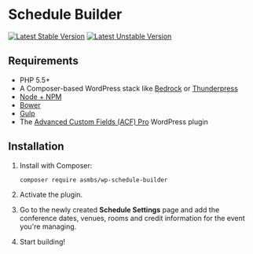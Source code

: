 # Schedule Builder

[![Latest Stable Version](https://poser.pugx.org/asmbs/wp-schedule-builder/v/stable)](https://packagist.org/packages/asmbs/wp-schedule-builder)
[![Latest Unstable Version](https://poser.pugx.org/asmbs/wp-schedule-builder/v/unstable)](https://packagist.org/packages/asmbs/wp-schedule-builder)

## Requirements

- PHP 5.5+
- A Composer-based WordPress stack like [Bedrock](https://github.com/roots/bedrock) or [Thunderpress](https://github.com/asmbs/thunderpress)
- [Node + NPM](https://nodejs.org)
- [Bower](http://bower.io)
- [Gulp](http://gulpjs.com)
- The [Advanced Custom Fields (ACF) Pro](https://www.advancedcustomfields.com/pro/) WordPress plugin

## Installation

1. Install with Composer:

    ```
    composer require asmbs/wp-schedule-builder
    ```
    
2. Activate the plugin.
3. Go to the newly created **Schedule Settings** page and add the conference dates, venues, rooms and credit information for the event you're managing.
4. Start building!
